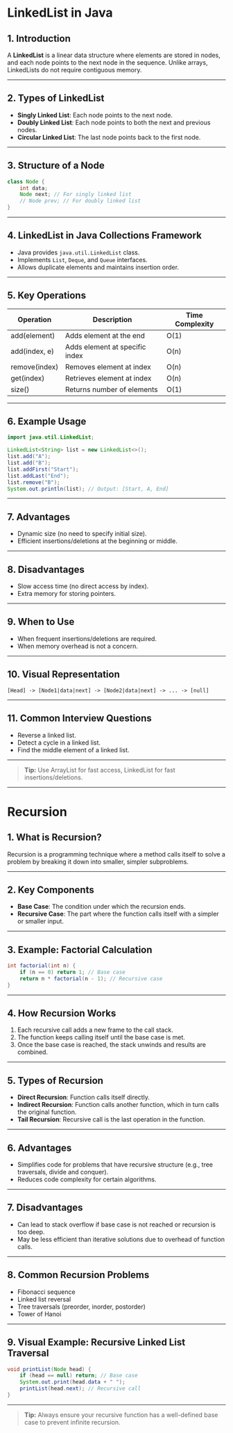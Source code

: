 # LinkedList in Java

## 1. Introduction
A **LinkedList** is a linear data structure where elements are stored in nodes, and each node points to the next node in the sequence. Unlike arrays, LinkedLists do not require contiguous memory.

---

## 2. Types of LinkedList
- **Singly Linked List**: Each node points to the next node.
- **Doubly Linked List**: Each node points to both the next and previous nodes.
- **Circular Linked List**: The last node points back to the first node.

---

## 3. Structure of a Node

```java
class Node {
    int data;
    Node next; // For singly linked list
    // Node prev; // For doubly linked list
}
```

---

## 4. LinkedList in Java Collections Framework

- Java provides `java.util.LinkedList` class.
- Implements `List`, `Deque`, and `Queue` interfaces.
- Allows duplicate elements and maintains insertion order.

---

## 5. Key Operations

| Operation      | Description                        | Time Complexity |
|----------------|------------------------------------|----------------|
| add(element)   | Adds element at the end            | O(1)           |
| add(index, e)  | Adds element at specific index     | O(n)           |
| remove(index)  | Removes element at index           | O(n)           |
| get(index)     | Retrieves element at index         | O(n)           |
| size()         | Returns number of elements         | O(1)           |

---

## 6. Example Usage

```java
import java.util.LinkedList;

LinkedList<String> list = new LinkedList<>();
list.add("A");
list.add("B");
list.addFirst("Start");
list.addLast("End");
list.remove("B");
System.out.println(list); // Output: [Start, A, End]
```

---

## 7. Advantages

- Dynamic size (no need to specify initial size).
- Efficient insertions/deletions at the beginning or middle.

---

## 8. Disadvantages

- Slow access time (no direct access by index).
- Extra memory for storing pointers.

---

## 9. When to Use

- When frequent insertions/deletions are required.
- When memory overhead is not a concern.

---

## 10. Visual Representation

```
[Head] -> [Node1|data|next] -> [Node2|data|next] -> ... -> [null]
```

---

## 11. Common Interview Questions

- Reverse a linked list.
- Detect a cycle in a linked list.
- Find the middle element of a linked list.

---

> **Tip:** Use ArrayList for fast access, LinkedList for fast insertions/deletions.


---

# Recursion

## 1. What is Recursion?

Recursion is a programming technique where a method calls itself to solve a problem by breaking it down into smaller, simpler subproblems.

---

## 2. Key Components

- **Base Case**: The condition under which the recursion ends.
- **Recursive Case**: The part where the function calls itself with a simpler or smaller input.

---

## 3. Example: Factorial Calculation

```java
int factorial(int n) {
    if (n == 0) return 1; // Base case
    return n * factorial(n - 1); // Recursive case
}
```

---

## 4. How Recursion Works

1. Each recursive call adds a new frame to the call stack.
2. The function keeps calling itself until the base case is met.
3. Once the base case is reached, the stack unwinds and results are combined.

---

## 5. Types of Recursion

- **Direct Recursion**: Function calls itself directly.
- **Indirect Recursion**: Function calls another function, which in turn calls the original function.
- **Tail Recursion**: Recursive call is the last operation in the function.

---

## 6. Advantages

- Simplifies code for problems that have recursive structure (e.g., tree traversals, divide and conquer).
- Reduces code complexity for certain algorithms.

---

## 7. Disadvantages

- Can lead to stack overflow if base case is not reached or recursion is too deep.
- May be less efficient than iterative solutions due to overhead of function calls.

---

## 8. Common Recursion Problems

- Fibonacci sequence
- Linked list reversal
- Tree traversals (preorder, inorder, postorder)
- Tower of Hanoi

---

## 9. Visual Example: Recursive Linked List Traversal

```java
void printList(Node head) {
    if (head == null) return; // Base case
    System.out.print(head.data + " ");
    printList(head.next); // Recursive call
}
```

---

> **Tip:** Always ensure your recursive function has a well-defined base case to prevent infinite recursion.
